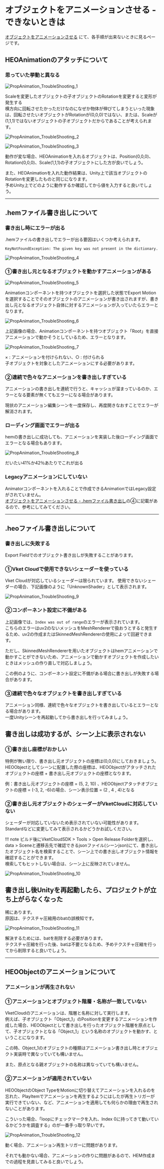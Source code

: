 # オブジェクトをアニメーションさせる - できないときは

[オブジェクトをアニメーションさせる](PropAnimation.md) にて、各手順が出来ないときに見るページです。

## HEOAnimationのアタッチについて

### 思っていた挙動と異なる

![PropAnimation_TroubleShooting_1](./img/PropAnimation_TroubleShooting_1.jpg)

Scaleを変更したオブジェクトの子オブジェクトのRotationを変更すると変形が発生する<br>
横方向に回転させたかっただけなのになぜか物体が伸びてしまうといった現象は、回転させたいオブジェクトがRotationが(0,0,0)ではない、または、Scaleが(1,1,1)ではないオブジェクトの子オブジェクトだからであることが考えられます。

![PropAnimation_TroubleShooting_2](./img/PropAnimation_TroubleShooting_2.jpg)

![PropAnimation_TroubleShooting_3](./img/PropAnimation_TroubleShooting_3.jpg)

動作が変な場合、HEOAnimationを入れるオブジェクトは、Position(0,0,0)、Rotation(0,0,0)、Scale(1,1,1)の子オブジェクトにした方が良いでしょう。

また、HEOAnimationを入れた動作結果は、Unity上で該当オブジェクトのRotationを変更したものと同じになります。<br>
予めUnity上でどのように動作するか確認してから値を入力すると良いでしょう。

---

## .hemファイル書き出しについて

### 書き出し時にエラーが出る

.hemファイルの書き出しでエラーが出る要因はいくつか考えられます。

`KeyNotFoundException: The given key was not present in the dictionary.`

![PropAnimation_TroubleShooting_4](./img/PropAnimation_TroubleShooting_4.jpg)

### ①書き出し元となるオブジェクトを動かすアニメーションがある

![PropAnimation_TroubleShooting_5](./img/PropAnimation_TroubleShooting_5.jpg)

Animationコンポーネントを持つオブジェクトを選択した状態でExport Motionを選択することでそのオブジェクトのアニメーションが書き出されますが、書き出し元となるオブジェクト自体に対するアニメーションが入っていたらエラーとなります。

![PropAnimation_TroubleShooting_6](./img/PropAnimation_TroubleShooting_6.jpg)


上記画像の場合、Animationコンポーネントを持つオブジェクト「Root」を直接アニメーションで動かそうとしているため、エラーとなります。

![PropAnimation_TroubleShooting_7](./img/PropAnimation_TroubleShooting_7.jpg)

× : アニメーションを付けられない、○ : 付けられる<br>
子オブジェクトを対象としたアニメーションにする必要があります。

### ②連続で色々なアニメーションを書き出しすぎている

アニメーションの書き出しを連続で行うと、キャッシュが溜まっているのか、エラーとなる要素が無くてもエラーになる場合があります。

現状のアニメーション編集シーンを一度保存し、再度開きなおすことでエラーが解消されます。

### ローディング画面でエラーが出る

hemの書き出しに成功しても、アニメーションを実装した後ローディング画面でエラーとなる場合もあります。

![PropAnimation_TroubleShooting_8](./img/PropAnimation_TroubleShooting_8.jpg)

だいたい41%か42％あたりでこれが出る

### Legacyアニメーションにしていない

Animatorコンポーネントを入れることで作成できるAnimationではLegacy設定がされていません。<br>
[オブジェクトをアニメーションさせる - .hemファイル書き出し](PropAnimation.md#hemheliodor-export-motion#hemheliodor-export-motion)の④に記載があるので、参考にしてみてください。

---

## .heoファイル書き出しについて

### 書き出しに失敗する

Export Fieldでのオブジェクト書き出しが失敗することがあります。

### ①Vket Cloudで使用できないシェーダーを使っている

Vket Cloudが対応しているシェーダーは限られています。
使用できないシェーダーの場合、下記画像のように「UnknownShader」として表示されます。

![PropAnimation_TroubleShooting_9](./img/PropAnimation_TroubleShooting_9.jpg)

### ②コンポーネント設定に不備がある

上記画像では、`Index was out of range`のエラーが表示されています。<br>
こちらのエラーはuv2のないメッシュをMeshRendererで扱おうとすると発生するため、uv2の作成またはSkinnedMeshRendererの使用によって回避できます。

ただし、SkinnedMeshRendererを用いたオブジェクトはhemアニメーションで動かすことができないため、アニメーションで動かすオブジェクトを作成したいときはメッシュの作り直しで対応しましょう。

この例のように、コンポーネント設定に不備がある場合に書き出しが失敗する場合があります。

### ③連続で色々なオブジェクトを書き出しすぎている

アニメーション同様、連続で色々なオブジェクトを書き出しているとエラーとなる場合があります。<br>
一度Unityシーンを再起動してから書き出しを行ってみましょう。

## 書き出しは成功するが、シーン上に表示されない

### ①書き出し座標がおかしい

特例が無い限り、書き出し元オブジェクトの座標は(0,0,0)にしておきましょう。<br>
HEOObjectとしてシーンに配置した際の座標は、HEOObjectがアタッチされたオブジェクトの座標 + 書き出し元オブジェクトの座標となります。

例：書き出し元オブジェクトの座標 = (5, 2, 10) 、HEOObjectアタッチオブジェクトの座標 = (-3, 2, -6)の場合、シーン表示位置 = (2 , 4 , 4)となる

### ②書き出し元オブジェクトのシェーダーがVketCloudに対応していない

シェーダーが対応していないため表示されていない可能性があります。<br>
Standardなどに変更してみて表示されるかどうかお試しください。

!!! note 
        ビルド後にVketCloudSDK > Tools > Open Release Folderを選択し、data > Sceneと遷移舌先で確認できるjsonファイル(シーンjson)にて、書き出したオブジェクト名を検索することで、シーン上での書き出しオブジェクト情報を確認することができます。<br>
        検索してもヒットしない場合は、シーン上に反映されていません。

![PropAnimation_TroubleShooting_10](./img/PropAnimation_TroubleShooting_10.jpg)

## 書き出し後Unityを再起動したら、プロジェクトが立ち上がらなくなった

稀にあります。<br>
原因は、テクスチャ圧縮用のbatの誤検知です。

![PropAnimation_TroubleShooting_11](./img/PropAnimation_TroubleShooting_10.jpg)

解決するためには、batを削除する必要があります。<br>
テクスチャ圧縮を行った後、batは不要となるため、予めテクスチャ圧縮を行ってから削除すると良いでしょう。

---

## HEOObjectのアニメーションについて

### アニメーションが再生されない

### ①アニメーションとオブジェクト階層・名称が一致していない

VketCloudのアニメーションは、階層と名称に対して実行します。<br>
例えば、子オブジェクト「Object_1」のPositionを変更するアニメーションを作成した場合、HEOObjectとして書き出しを行ったオブジェクト階層を原点として、子オブジェクトとなる「Object_1」という名称のオブジェクトを動かす、ということになります。

この時、Object_1のオブジェクトの種類はアニメーション書き出し時とオブジェクト実装時で異なっていても構いません。

また、原点となる親オブジェクトの名称は異なっていても構いません。

### ②アニメーションが適用されていない

HEOObjectのObject TypeをMotionに切り替えてアニメーションを入れるのを忘れた、PlayItemでアニメーションを再生するようにはしたが再生トリガーが実行できていない、など、アニメーションを適用しても何らかの理由で再生されないことがあります。

こういった場合、「loopにチェックマークを入れ、Index 0に持ってきて動いているかどうかを調査する」のが一番手っ取り早いです。

![PropAnimation_TroubleShooting_12](./img/PropAnimation_TroubleShooting_11.jpg)

動く場合、アニメーション再生トリガーに問題があります。

それでも動かない場合、アニメーションの作りに問題があるので、HEM作成までの過程を見直してみると良いでしょう。
